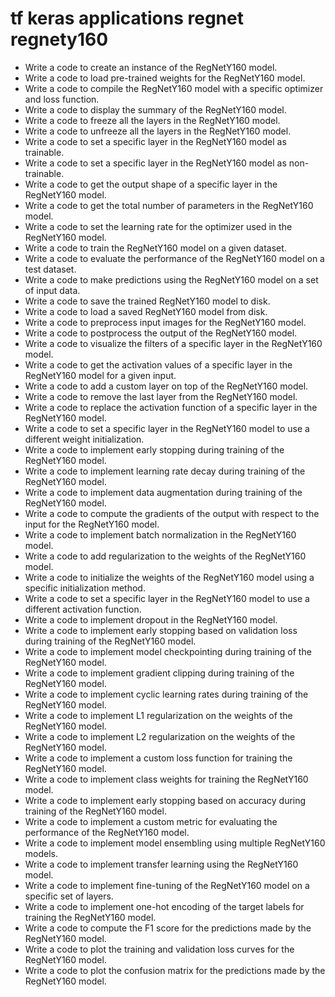 # tf keras applications regnet regnety160

- Write a code to create an instance of the RegNetY160 model.
- Write a code to load pre-trained weights for the RegNetY160 model.
- Write a code to compile the RegNetY160 model with a specific optimizer and loss function.
- Write a code to display the summary of the RegNetY160 model.
- Write a code to freeze all the layers in the RegNetY160 model.
- Write a code to unfreeze all the layers in the RegNetY160 model.
- Write a code to set a specific layer in the RegNetY160 model as trainable.
- Write a code to set a specific layer in the RegNetY160 model as non-trainable.
- Write a code to get the output shape of a specific layer in the RegNetY160 model.
- Write a code to get the total number of parameters in the RegNetY160 model.
- Write a code to set the learning rate for the optimizer used in the RegNetY160 model.
- Write a code to train the RegNetY160 model on a given dataset.
- Write a code to evaluate the performance of the RegNetY160 model on a test dataset.
- Write a code to make predictions using the RegNetY160 model on a set of input data.
- Write a code to save the trained RegNetY160 model to disk.
- Write a code to load a saved RegNetY160 model from disk.
- Write a code to preprocess input images for the RegNetY160 model.
- Write a code to postprocess the output of the RegNetY160 model.
- Write a code to visualize the filters of a specific layer in the RegNetY160 model.
- Write a code to get the activation values of a specific layer in the RegNetY160 model for a given input.
- Write a code to add a custom layer on top of the RegNetY160 model.
- Write a code to remove the last layer from the RegNetY160 model.
- Write a code to replace the activation function of a specific layer in the RegNetY160 model.
- Write a code to set a specific layer in the RegNetY160 model to use a different weight initialization.
- Write a code to implement early stopping during training of the RegNetY160 model.
- Write a code to implement learning rate decay during training of the RegNetY160 model.
- Write a code to implement data augmentation during training of the RegNetY160 model.
- Write a code to compute the gradients of the output with respect to the input for the RegNetY160 model.
- Write a code to implement batch normalization in the RegNetY160 model.
- Write a code to add regularization to the weights of the RegNetY160 model.
- Write a code to initialize the weights of the RegNetY160 model using a specific initialization method.
- Write a code to set a specific layer in the RegNetY160 model to use a different activation function.
- Write a code to implement dropout in the RegNetY160 model.
- Write a code to implement early stopping based on validation loss during training of the RegNetY160 model.
- Write a code to implement model checkpointing during training of the RegNetY160 model.
- Write a code to implement gradient clipping during training of the RegNetY160 model.
- Write a code to implement cyclic learning rates during training of the RegNetY160 model.
- Write a code to implement L1 regularization on the weights of the RegNetY160 model.
- Write a code to implement L2 regularization on the weights of the RegNetY160 model.
- Write a code to implement a custom loss function for training the RegNetY160 model.
- Write a code to implement class weights for training the RegNetY160 model.
- Write a code to implement early stopping based on accuracy during training of the RegNetY160 model.
- Write a code to implement a custom metric for evaluating the performance of the RegNetY160 model.
- Write a code to implement model ensembling using multiple RegNetY160 models.
- Write a code to implement transfer learning using the RegNetY160 model.
- Write a code to implement fine-tuning of the RegNetY160 model on a specific set of layers.
- Write a code to implement one-hot encoding of the target labels for training the RegNetY160 model.
- Write a code to compute the F1 score for the predictions made by the RegNetY160 model.
- Write a code to plot the training and validation loss curves for the RegNetY160 model.
- Write a code to plot the confusion matrix for the predictions made by the RegNetY160 model.